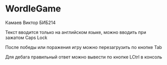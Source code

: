 # WordleGame
Камаев Виктор БИБ214

Текст вводится только на английском языке, можно вводить при зажатом Caps Lock

После победы или поражения игру можно перезагрузить по кнопке Tab

Для дебага правильный ответ можно вывести по кнопке LCtrl в консоль
